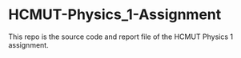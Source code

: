 # HCMUT-Physics_1-Assignment
This repo is the source code and report file of the HCMUT Physics 1 assignment.
